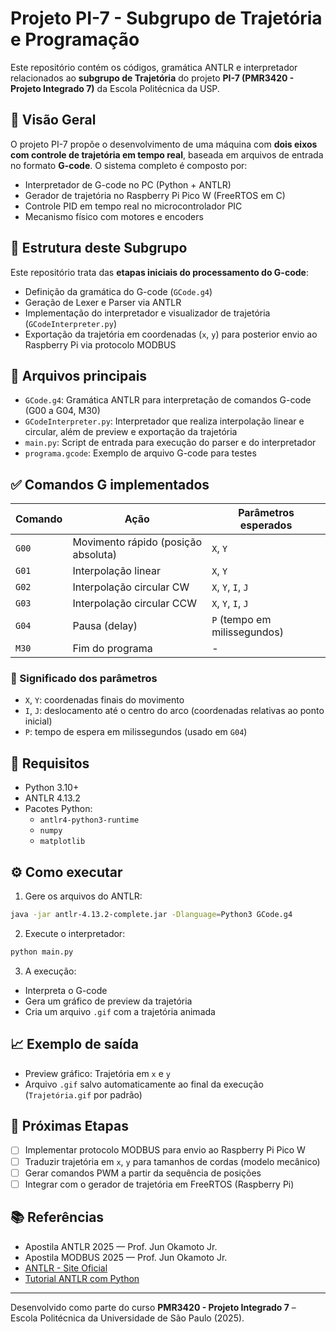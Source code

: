 # Projeto PI-7 - Subgrupo de Trajetória e Programação

Este repositório contém os códigos, gramática ANTLR e interpretador relacionados ao **subgrupo de Trajetória** do projeto **PI-7 (PMR3420 - Projeto Integrado 7)** da Escola Politécnica da USP.

## 📌 Visão Geral

O projeto PI-7 propõe o desenvolvimento de uma máquina com **dois eixos com controle de trajetória em tempo real**, baseada em arquivos de entrada no formato **G-code**. O sistema completo é composto por:

- Interpretador de G-code no PC (Python + ANTLR)
- Gerador de trajetória no Raspberry Pi Pico W (FreeRTOS em C)
- Controle PID em tempo real no microcontrolador PIC
- Mecanismo físico com motores e encoders

## 🔧 Estrutura deste Subgrupo

Este repositório trata das **etapas iniciais do processamento do G-code**:

- Definição da gramática do G-code (`GCode.g4`)
- Geração de Lexer e Parser via ANTLR
- Implementação do interpretador e visualizador de trajetória (`GCodeInterpreter.py`)
- Exportação da trajetória em coordenadas (`x`, `y`) para posterior envio ao Raspberry Pi via protocolo MODBUS

## 📂 Arquivos principais

- `GCode.g4`: Gramática ANTLR para interpretação de comandos G-code (G00 a G04, M30)
- `GCodeInterpreter.py`: Interpretador que realiza interpolação linear e circular, além de preview e exportação da trajetória
- `main.py`: Script de entrada para execução do parser e do interpretador
- `programa.gcode`: Exemplo de arquivo G-code para testes

## ✅ Comandos G implementados

| Comando | Ação                                 | Parâmetros esperados               |
|---------|--------------------------------------|------------------------------------|
| `G00`   | Movimento rápido (posição absoluta)  | `X`, `Y`                           |
| `G01`   | Interpolação linear                  | `X`, `Y`                           |
| `G02`   | Interpolação circular CW             | `X`, `Y`, `I`, `J`                 |
| `G03`   | Interpolação circular CCW            | `X`, `Y`, `I`, `J`                 |
| `G04`   | Pausa (delay)                        | `P` (tempo em milissegundos)      |
| `M30`   | Fim do programa                      | -                                  |

### 🧭 Significado dos parâmetros

- `X`, `Y`: coordenadas finais do movimento
- `I`, `J`: deslocamento até o centro do arco (coordenadas relativas ao ponto inicial)
- `P`: tempo de espera em milissegundos (usado em `G04`)

## 🧰 Requisitos

- Python 3.10+
- ANTLR 4.13.2
- Pacotes Python:
  - `antlr4-python3-runtime`
  - `numpy`
  - `matplotlib`

## ⚙️ Como executar

1. Gere os arquivos do ANTLR:

```bash
java -jar antlr-4.13.2-complete.jar -Dlanguage=Python3 GCode.g4
```

2. Execute o interpretador:

```bash
python main.py
```

3. A execução:

- Interpreta o G-code
- Gera um gráfico de preview da trajetória
- Cria um arquivo `.gif` com a trajetória animada

## 📈 Exemplo de saída

- Preview gráfico: Trajetória em `x` e `y`
- Arquivo `.gif` salvo automaticamente ao final da execução (`Trajetória.gif` por padrão)

## 🔄 Próximas Etapas

- [ ] Implementar protocolo MODBUS para envio ao Raspberry Pi Pico W
- [ ] Traduzir trajetória em `x`, `y` para tamanhos de cordas (modelo mecânico)
- [ ] Gerar comandos PWM a partir da sequência de posições
- [ ] Integrar com o gerador de trajetória em FreeRTOS (Raspberry Pi)

## 📚 Referências

- Apostila ANTLR 2025 — Prof. Jun Okamoto Jr.
- Apostila MODBUS 2025 — Prof. Jun Okamoto Jr.
- [ANTLR - Site Oficial](https://www.antlr.org/)
- [Tutorial ANTLR com Python](https://yetanotherprogrammingblog.medium.com/antlr-with-python-974c756bdb1b)

---

Desenvolvido como parte do curso **PMR3420 - Projeto Integrado 7** – Escola Politécnica da Universidade de São Paulo (2025).
